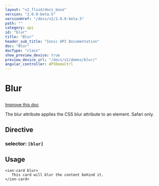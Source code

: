 ```yaml
---
layout: "v2_fluid/docs_base"
version: "2.0.0-beta.5"
versionHref: "/docs/v2/2.0.0-beta.5"
path: ""
category: api
id: "blur"
title: "Blur"
header_sub_title: "Ionic API Documentation"
doc: "Blur"
docType: "class"
show_preview_device: true
preview_device_url: "/docs/v2/demos/blur/"
angular_controller: APIDemoCtrl 
---
```










<h1 class="api-title">
<a class="anchor" name="blur" href="#blur"></a>

Blur






</h1>

<a class="improve-v2-docs" href="http://github.com/driftyco/ionic/edit/2.0//ionic/components/blur/blur.ts#L0">
Improve this doc
</a>






<p>The blur attribute applies the CSS blur attribute to an element. Safari only.</p>


<h2><a class="anchor" name="Directive" href="#Directive"></a>Directive</h2>
<h3>selector: <code>[blur]</code></h3>
<!-- @usage tag -->

<h2><a class="anchor" name="usage" href="#usage"></a>Usage</h2>

<pre><code class="lang-html">&lt;ion-card blur&gt;
   This card will blur the content behind it.
&lt;/ion-card&gt;
</code></pre>




<!-- @property tags -->



<!-- instance methods on the class --><!-- related link --><!-- end content block -->


<!-- end body block -->

